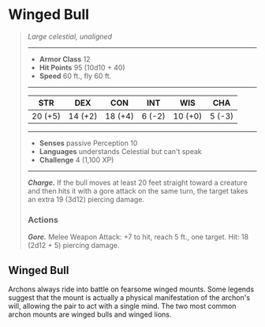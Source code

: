 # Winged Bull
>*Large celestial, unaligned*
>___
>- **Armor Class** 12
>- **Hit Points** 95 (10d10 + 40)
>- **Speed** 60 ft., fly 60 ft.
>___
>|STR|DEX|CON|INT|WIS|CHA|
>|:---:|:---:|:---:|:---:|:---:|:---:|
>|20 (+5)|14 (+2)|18 (+4)|6 (-2)|10 (+0)|5 (-3)|
>___
>- **Senses** passive Perception 10
>- **Languages** understands Celestial but can't speak
>- **Challenge** 4 (1,100 XP)
>___
>***Charge.*** If the bull moves at least 20 feet straight toward a creature and then hits it with a gore attack on the same turn, the target takes an extra 19 (3d12) piercing damage.  
>
>### Actions
>***Gore.*** Melee Weapon Attack: +7 to hit, reach 5 ft., one target. Hit: 18 (2d12 + 5) piercing damage.
## Winged Bull
Archons always ride into battle on fearsome winged mounts. Some legends suggest that the mount is actually a physical manifestation of the archon's will, allowing the pair to act with a single mind. The two most common archon mounts are winged bulls and winged lions.